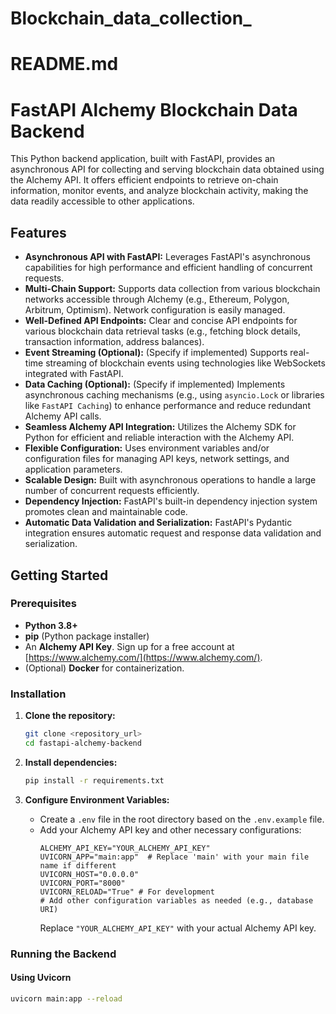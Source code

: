 # Blockchain_data_collection_

# README.md

# FastAPI Alchemy Blockchain Data Backend

This Python backend application, built with FastAPI, provides an asynchronous API for collecting and serving blockchain data obtained using the Alchemy API. It offers efficient endpoints to retrieve on-chain information, monitor events, and analyze blockchain activity, making the data readily accessible to other applications.

## Features

* **Asynchronous API with FastAPI:** Leverages FastAPI's asynchronous capabilities for high performance and efficient handling of concurrent requests.
* **Multi-Chain Support:** Supports data collection from various blockchain networks accessible through Alchemy (e.g., Ethereum, Polygon, Arbitrum, Optimism). Network configuration is easily managed.
* **Well-Defined API Endpoints:** Clear and concise API endpoints for various blockchain data retrieval tasks (e.g., fetching block details, transaction information, address balances).
* **Event Streaming (Optional):** (Specify if implemented) Supports real-time streaming of blockchain events using technologies like WebSockets integrated with FastAPI.
* **Data Caching (Optional):** (Specify if implemented) Implements asynchronous caching mechanisms (e.g., using `asyncio.Lock` or libraries like `FastAPI Caching`) to enhance performance and reduce redundant Alchemy API calls.
* **Seamless Alchemy API Integration:** Utilizes the Alchemy SDK for Python for efficient and reliable interaction with the Alchemy API.
* **Flexible Configuration:** Uses environment variables and/or configuration files for managing API keys, network settings, and application parameters.
* **Scalable Design:** Built with asynchronous operations to handle a large number of concurrent requests efficiently.
* **Dependency Injection:** FastAPI's built-in dependency injection system promotes clean and maintainable code.
* **Automatic Data Validation and Serialization:** FastAPI's Pydantic integration ensures automatic request and response data validation and serialization.

## Getting Started

### Prerequisites

* **Python 3.8+**
* **pip** (Python package installer)
* An **Alchemy API Key**. Sign up for a free account at [https://www.alchemy.com/](https://www.alchemy.com/).
* (Optional) **Docker** for containerization.

### Installation

1.  **Clone the repository:**
    ```bash
    git clone <repository_url>
    cd fastapi-alchemy-backend
    ```

2.  **Install dependencies:**
    ```bash
    pip install -r requirements.txt
    ```

3.  **Configure Environment Variables:**
    * Create a `.env` file in the root directory based on the `.env.example` file.
    * Add your Alchemy API key and other necessary configurations:
        ```
        ALCHEMY_API_KEY="YOUR_ALCHEMY_API_KEY"
        UVICORN_APP="main:app"  # Replace 'main' with your main file name if different
        UVICORN_HOST="0.0.0.0"
        UVICORN_PORT="8000"
        UVICORN_RELOAD="True" # For development
        # Add other configuration variables as needed (e.g., database URI)
        ```
        Replace `"YOUR_ALCHEMY_API_KEY"` with your actual Alchemy API key.

### Running the Backend

#### Using Uvicorn

```bash
uvicorn main:app --reload
